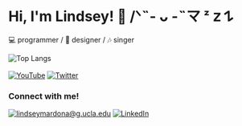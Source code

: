 # Hi, I'm Lindsey! 🌸 /ᐠ˵- ᴗ -˵マ ᶻ 𝗓 𐰁
💻 programmer / 🎨 designer / 🎶 singer  <br>

![Top Langs](https://github-readme-stats.vercel.app/api/top-langs/?username=lindseymardona&layout=compact&theme=dracula) <br><br>
[![YouTube](https://img.shields.io/badge/YouTube-Channel-pink?logo=youtube)](https://www.youtube.com/ririichu)
[![Twitter](https://badgen.net/badge/icon/twitter?icon=twitter&label)](https://twitter.com/rinhimeee)

### Connect with me!
<a href="mailto:lindseymardona@ucla.edu">![lindseymardona@g.ucla.edu](https://img.shields.io/badge/Gmail-D14836?style=for-the-badge&logo=gmail&logoColor=white)</a>
[![LinkedIn](https://img.shields.io/badge/LinkedIn-304674?style=for-the-badge&logo=linkedin&logoColor=white)](https://www.linkedin.com/in/lindseymardona/?locale=en_US)